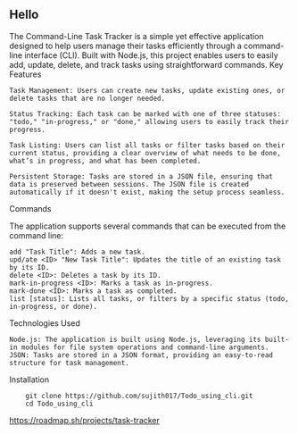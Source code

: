 ## Hello 

The Command-Line Task Tracker is a simple yet effective application designed to help users manage their tasks efficiently through a command-line interface (CLI). Built with Node.js, this project enables users to easily add, update, delete, and track tasks using straightforward commands.
Key Features

    Task Management: Users can create new tasks, update existing ones, or delete tasks that are no longer needed.

    Status Tracking: Each task can be marked with one of three statuses: "todo," "in-progress," or "done," allowing users to easily track their progress.

    Task Listing: Users can list all tasks or filter tasks based on their current status, providing a clear overview of what needs to be done, what’s in progress, and what has been completed.

    Persistent Storage: Tasks are stored in a JSON file, ensuring that data is preserved between sessions. The JSON file is created automatically if it doesn't exist, making the setup process seamless.

Commands

The application supports several commands that can be executed from the command line:

    add "Task Title": Adds a new task.
    upd/ate <ID> "New Task Title": Updates the title of an existing task by its ID.
    delete <ID>: Deletes a task by its ID.
    mark-in-progress <ID>: Marks a task as in-progress.
    mark-done <ID>: Marks a task as completed.
    list [status]: Lists all tasks, or filters by a specific status (todo, in-progress, or done).

Technologies Used

    Node.js: The application is built using Node.js, leveraging its built-in modules for file system operations and command-line arguments.
    JSON: Tasks are stored in a JSON format, providing an easy-to-read structure for task management.

Installation
```
    git clone https://github.com/sujith017/Todo_using_cli.git
    cd Todo_using_cli
```

https://roadmap.sh/projects/task-tracker
